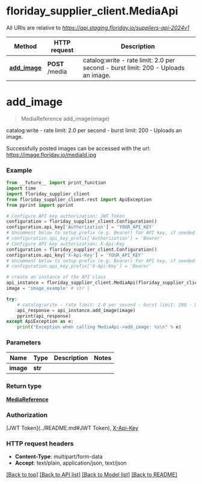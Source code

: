 # floriday_supplier_client.MediaApi

All URIs are relative to *https://api.staging.floriday.io/suppliers-api-2024v1*

Method | HTTP request | Description
------------- | ------------- | -------------
[**add_image**](MediaApi.md#add_image) | **POST** /media | catalog:write - rate limit: 2.0 per second - burst limit: 200 - Uploads an image.

# **add_image**
> MediaReference add_image(image)

catalog:write - rate limit: 2.0 per second - burst limit: 200 - Uploads an image.

Successfully posted images can be accessed with the url: https://image.floriday.io/mediaId.jpg

### Example
```python
from __future__ import print_function
import time
import floriday_supplier_client
from floriday_supplier_client.rest import ApiException
from pprint import pprint

# Configure API key authorization: JWT Token
configuration = floriday_supplier_client.Configuration()
configuration.api_key['Authorization'] = 'YOUR_API_KEY'
# Uncomment below to setup prefix (e.g. Bearer) for API key, if needed
# configuration.api_key_prefix['Authorization'] = 'Bearer'
# Configure API key authorization: X-Api-Key
configuration = floriday_supplier_client.Configuration()
configuration.api_key['X-Api-Key'] = 'YOUR_API_KEY'
# Uncomment below to setup prefix (e.g. Bearer) for API key, if needed
# configuration.api_key_prefix['X-Api-Key'] = 'Bearer'

# create an instance of the API class
api_instance = floriday_supplier_client.MediaApi(floriday_supplier_client.ApiClient(configuration))
image = 'image_example' # str | 

try:
    # catalog:write - rate limit: 2.0 per second - burst limit: 200 - Uploads an image.
    api_response = api_instance.add_image(image)
    pprint(api_response)
except ApiException as e:
    print("Exception when calling MediaApi->add_image: %s\n" % e)
```

### Parameters

Name | Type | Description  | Notes
------------- | ------------- | ------------- | -------------
 **image** | **str**|  | 

### Return type

[**MediaReference**](MediaReference.md)

### Authorization

[JWT Token](../README.md#JWT Token), [X-Api-Key](../README.md#X-Api-Key)

### HTTP request headers

 - **Content-Type**: multipart/form-data
 - **Accept**: text/plain, application/json, text/json

[[Back to top]](#) [[Back to API list]](../README.md#documentation-for-api-endpoints) [[Back to Model list]](../README.md#documentation-for-models) [[Back to README]](../README.md)

